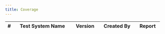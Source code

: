 ```yaml
---
title: Coverage
---
```


<!-- List of implementations -->
<table class="table table-striped">
  <thead>
    <tr>
			<th width='3%'>#</th>
			<th>Test System Name</th>
      <th>Version</th>
			<th>Created By</th>
			<th>Report</th>
    </tr>
	</thead>
  <tbody id='pageImplementationsTblBody' >
    <!-- Rows are injected dynamically -->
  </tbody>
</table>

<!-- Javascript -->
<script type="text/javascript" src="{{site.url}}/assets/js/page-implementations.js"></script>